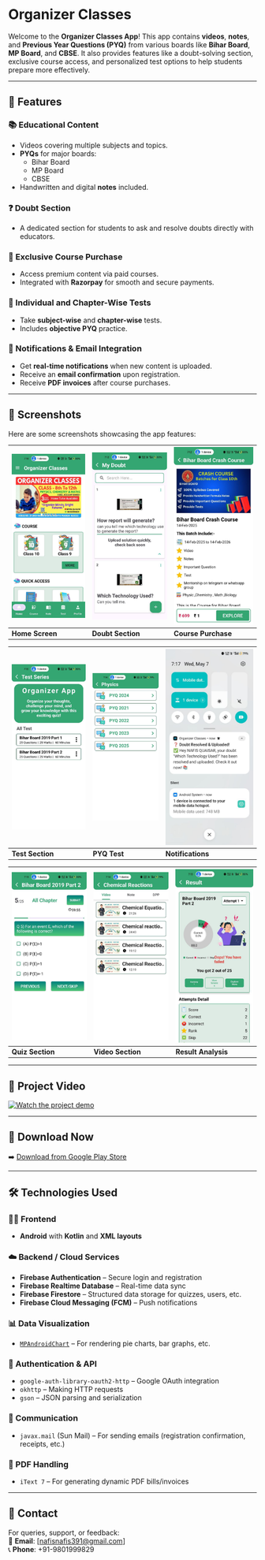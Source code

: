 # Organizer Classes

Welcome to the **Organizer Classes App**! This app contains **videos**, **notes**, and **Previous Year Questions (PYQ)** from various boards like **Bihar Board**, **MP Board**, and **CBSE**. It also provides features like a doubt-solving section, exclusive course access, and personalized test options to help students prepare more effectively.

---

## 🚀 Features

### 📚 Educational Content
- Videos covering multiple subjects and topics.
- **PYQs** for major boards:
  - Bihar Board
  - MP Board
  - CBSE
- Handwritten and digital **notes** included.

### ❓ Doubt Section
- A dedicated section for students to ask and resolve doubts directly with educators.

### 🛒 Exclusive Course Purchase
- Access premium content via paid courses.
- Integrated with **Razorpay** for smooth and secure payments.

### 🧪 Individual and Chapter-Wise Tests
- Take **subject-wise** and **chapter-wise** tests.
- Includes **objective PYQ** practice.

### 🔔 Notifications & Email Integration
- Get **real-time notifications** when new content is uploaded.
- Receive an **email confirmation** upon registration.
- Receive **PDF invoices** after course purchases.

---

## 📸 Screenshots

Here are some screenshots showcasing the app features:

| ![Home Screen](./screenshort/homescreen.jpg) | ![Doubt Section](./screenshort/doubt.jpg) | ![Course Purchase](./screenshort/paymentscreen.jpg) |
|----------------------------------------------|-------------------------------------------|-----------------------------------------------------|
| **Home Screen**                               | **Doubt Section**                          | **Course Purchase**                                 |

| ![Test Screen](./screenshort/test.jpg) | ![PYQ Test](./screenshort/pyq.jpg) | ![Notifications](./screenshort/notification.jpg) |
|----------------------------------------|------------------------------------|--------------------------------------------------|
| **Test Section**                       | **PYQ Test**                        | **Notifications**                                |

| ![Quiz](./screenshort/quiz.jpg) | ![Video](./screenshort/video.jpg) | ![Result](./screenshort/result.jpg) |
|----------------------------------|------------------------------------|--------------------------------------|
| **Quiz Section**                 | **Video Section**                  | **Result Analysis**                  |

---

## 🎥 Project Video

[![Watch the project demo](https://img.youtube.com/vi/GX8EeADmYEQ/maxresdefault.jpg)](https://www.youtube.com/watch?v=GX8EeADmYEQ)

---

## 📲 Download Now

➡️ [Download from Google Play Store](https://play.google.com/store/apps/details?id=com.nafis.organizerclasses)

---

## 🛠️ Technologies Used
### 👨‍💻 Frontend
- **Android** with **Kotlin** and **XML layouts**

### ☁️ Backend / Cloud Services
- **Firebase Authentication** – Secure login and registration
- **Firebase Realtime Database** – Real-time data sync
- **Firebase Firestore** – Structured data storage for quizzes, users, etc.
- **Firebase Cloud Messaging (FCM)** – Push notifications

### 📊 Data Visualization
- [`MPAndroidChart`](https://github.com/PhilJay/MPAndroidChart) – For rendering pie charts, bar graphs, etc.

### 🔐 Authentication & API
- `google-auth-library-oauth2-http` – Google OAuth integration
- `okhttp` – Making HTTP requests
- `gson` – JSON parsing and serialization

### 📧 Communication
- `javax.mail` (Sun Mail) – For sending emails (registration confirmation, receipts, etc.)

### 📄 PDF Handling
- `iText 7` – For generating dynamic PDF bills/invoices
---

## 📩 Contact

For queries, support, or feedback:  
📧 **Email**: [nafisnafis391@gmail.com]  
📞 **Phone**: +91-9801999829
